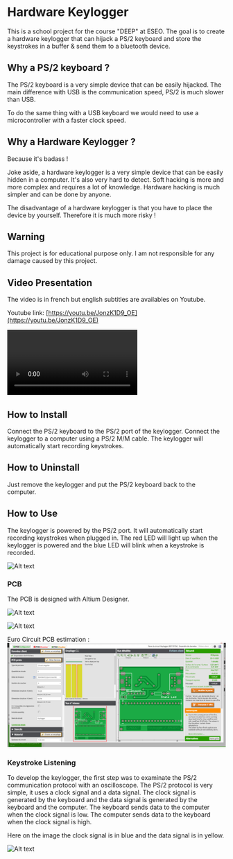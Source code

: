 # Hardware Keylogger

This is a school project for the course "DEEP" at ESEO. The goal is to create a hardware keylogger that can hijack a PS/2 keyboard and store the keystrokes in a buffer & send them to a bluetooth device.

## Why a PS/2 keyboard ?

The PS/2 keyboard is a very simple device that can be easily hijacked.
The main difference with USB is the communication speed, PS/2 is much slower than USB.

To do the same thing with a USB keyboard we would need to use a microcontroller with a faster clock speed.

## Why a Hardware Keylogger ?

Because it's badass !

Joke aside, a hardware keylogger is a very simple device that can be easily hidden in a computer. It's also very hard to detect. Soft hacking is more and more complex and requires a lot of knowledge. Hardware hacking is much simpler and can be done by anyone.

The disadvantage of a hardware keylogger is that you have to place the device by yourself. Therefore it is much more risky !

## Warning

This project is for educational purpose only. I am not responsible for any damage caused by this project.

## Video Presentation

The video is in french but english subtitles are availables on Youtube.

Youtube link: [https://youtu.be/JonzK1D9_OE](https://youtu.be/JonzK1D9_OE)

<video src="assets/vid/Keylogger_Youtube.mp4" controls title="Title"></video>

## How to Install

Connect the PS/2 keyboard to the PS/2 port of the keylogger. Connect the keylogger to a computer using a PS/2 M/M cable. The keylogger will automatically start recording keystrokes.

## How to Uninstall

Just remove the keylogger and put the PS/2 keyboard back to the computer.

## How to Use

The keylogger is powered by the PS/2 port. It will automatically start recording keystrokes when plugged in. The red LED will light up when the keylogger is powered and the blue LED will blink when a keystroke is recorded.

![Alt text](assets/img/1642934815863.jpg)

### PCB

The PCB is designed with Altium Designer.

![Alt text](assets/img/IMG_20211210_122031.jpg)

![Alt text](assets/img/IMG_20211210_122024.jpg)

Euro Circuit PCB estimation : 
![Alt text](assets/img/eurocircuits.com.png)

### Keystroke Listening

To develop the keylogger, the first step was to examinate the PS/2 communication protocol with an oscilloscope. The PS/2 protocol is very simple, it uses a clock signal and a data signal. The clock signal is generated by the keyboard and the data signal is generated by the keyboard and the computer. The keyboard sends data to the computer when the clock signal is low. The computer sends data to the keyboard when the clock signal is high.

Here on the image the clock signal is in blue and the data signal is in yellow.

![Alt text](assets/img/1642934815910.jpg)